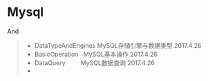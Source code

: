 # Mysql
And
> - DataTypeAndEngines MySQL存储引擎与数据类型  2017.4.26  
> - BasicOperation     MySQL基本操作  2017.4.26  
> - DataQuery          MySQL数据查询  2017.4.26  
> - 
